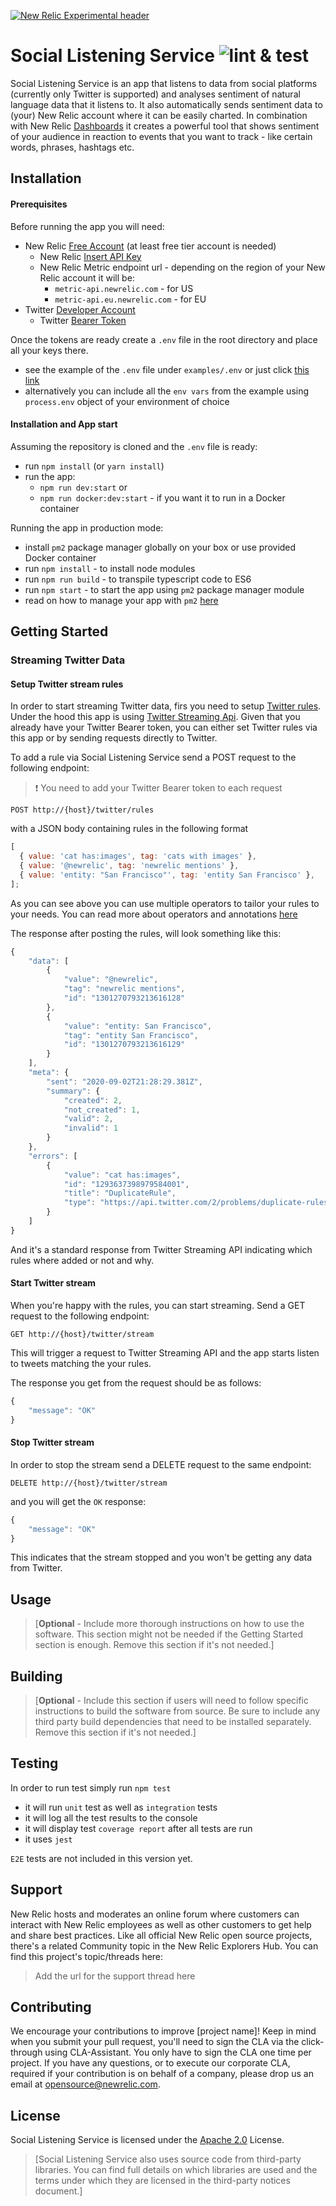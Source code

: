 [![New Relic Experimental header](https://github.com/newrelic/opensource-website/raw/master/src/images/categories/Experimental.png)](https://opensource.newrelic.com/oss-category/#new-relic-experimental)

# Social Listening Service ![lint & test](https://github.com/newrelic-experimental/newrelic-social-listening-service-nodejs/workflows/continuous%20integration/badge.svg)

Social Listening Service is an app that listens to data from social platforms (currently only Twitter is supported) and analyses sentiment of natural language data that it listens to.
It also automatically sends sentiment data to (your) New Relic account where it can be easily charted.
In combination with New Relic [Dashboards](https://docs.newrelic.com/docs/query-your-data/explore-query-data/dashboards/introduction-new-relic-one-dashboards) it creates a powerful tool that shows sentiment of your audience in reaction to events that you want to track - like certain words, phrases, hashtags etc.

## Installation

#### Prerequisites

Before running the app you will need:

- New Relic [Free Account](https://newrelic.com/signup) (at least free tier account is needed)
  - New Relic [Insert API Key](https://docs.newrelic.com/docs/apis/get-started/intro-apis/types-new-relic-api-keys#event-insert-key)
  - New Relic Metric endpoint url - depending on the region of your New Relic account it will be:
    - `metric-api.newrelic.com` - for US
    - `metric-api.eu.newrelic.com` - for EU
- Twitter [Developer Account](https://developer.twitter.com/en/apply-for-access)
  - Twitter [Bearer Token](https://developer.twitter.com/en/docs/authentication/oauth-2-0/bearer-tokens)

Once the tokens are ready create a `.env` file in the root directory and place all your keys there.

- see the example of the `.env` file under `examples/.env` or just click [this link](https://github.com/newrelic-experimental/newrelic-social-listening-service-nodejs/blob/main/examples/.env)
- alternatively you can include all the `env vars` from the example using `process.env` object of your environment of choice

#### Installation and App start

Assuming the repository is cloned and the `.env` file is ready:

- run `npm install` (or `yarn install`)
- run the app:
  - `npm run dev:start` or
  - `npm run docker:dev:start` - if you want it to run in a Docker container

Running the app in production mode:

- install `pm2` package manager globally on your box or use provided Docker container
- run `npm install` - to install node modules
- run `npm run build` - to transpile typescript code to ES6
- run `npm start` - to start the app using `pm2` package manager module
- read on how to manage your app with `pm2` [here](https://pm2.keymetrics.io/docs/usage/process-management/)

## Getting Started

### Streaming Twitter Data

#### Setup Twitter stream rules

In order to start streaming Twitter data, firs you need to setup [Twitter rules](https://developer.twitter.com/en/docs/twitter-api/tweets/filtered-stream/quick-start).
Under the hood this app is using [Twitter Streaming Api](https://developer.twitter.com/en/docs/twitter-api/tweets/filtered-stream/api-reference).
Given that you already have your Twitter Bearer token, you can either set Twitter rules via this app or by sending requests directly to Twitter.

To add a rule via Social Listening Service send a POST request to the following endpoint:

> :exclamation: You need to add your Twitter Bearer token to each request

```text
POST http://{host}/twitter/rules
```

with a JSON body containing rules in the following format

```javascript
[
  { value: 'cat has:images', tag: 'cats with images' },
  { value: '@newrelic', tag: 'newrelic mentions' },
  { value: 'entity: "San Francisco"', tag: 'entity San Francisco' },
];
```

As you can see above you can use multiple operators to tailor your rules to your needs.
You can read more about operators and annotations [here](https://developer.twitter.com/en/docs/twitter-api/tweets/filtered-stream/integrate/build-a-rule)

The response after posting the rules, will look something like this:

```javascript
{
    "data": [
        {
            "value": "@newrelic",
            "tag": "newrelic mentions",
            "id": "1301270793213616128"
        },
        {
            "value": "entity: San Francisco",
            "tag": "entity San Francisco",
            "id": "1301270793213616129"
        }
    ],
    "meta": {
        "sent": "2020-09-02T21:28:29.381Z",
        "summary": {
            "created": 2,
            "not_created": 1,
            "valid": 2,
            "invalid": 1
        }
    },
    "errors": [
        {
            "value": "cat has:images",
            "id": "1293637398979584001",
            "title": "DuplicateRule",
            "type": "https://api.twitter.com/2/problems/duplicate-rules"
        }
    ]
}
```

And it's a standard response from Twitter Streaming API indicating which rules where added or not and why.

#### Start Twitter stream

When you're happy with the rules, you can start streaming.
Send a GET request to the following endpoint:

```text
GET http://{host}/twitter/stream
```

This will trigger a request to Twitter Streaming API and the app starts listen to tweets matching the your rules.

The response you get from the request should be as follows:

```javascript
{
    "message": "OK"
}
```

#### Stop Twitter stream

In order to stop the stream send a DELETE request to the same endpoint:

```text
DELETE http://{host}/twitter/stream
```

and you will get the `OK` response:

```javascript
{
    "message": "OK"
}
```

This indicates that the stream stopped and you won't be getting any data from Twitter.

## Usage

> [**Optional** - Include more thorough instructions on how to use the software. This section might not be needed if the Getting Started section is enough. Remove this section if it's not needed.]

## Building

> [**Optional** - Include this section if users will need to follow specific instructions to build the software from source. Be sure to include any third party build dependencies that need to be installed separately. Remove this section if it's not needed.]

## Testing

In order to run test simply run `npm test`

- it will run `unit` test as well as `integration` tests
- it will log all the test results to the console
- it will display test `coverage report` after all tests are run
- it uses `jest`

`E2E` tests are not included in this version yet.

## Support

New Relic hosts and moderates an online forum where customers can interact with New Relic employees as well as other customers to get help and share best practices. Like all official New Relic open source projects, there's a related Community topic in the New Relic Explorers Hub. You can find this project's topic/threads here:

> Add the url for the support thread here

## Contributing

We encourage your contributions to improve [project name]! Keep in mind when you submit your pull request, you'll need to sign the CLA via the click-through using CLA-Assistant. You only have to sign the CLA one time per project.
If you have any questions, or to execute our corporate CLA, required if your contribution is on behalf of a company, please drop us an email at opensource@newrelic.com.

## License

Social Listening Service is licensed under the [Apache 2.0](http://apache.org/licenses/LICENSE-2.0.txt) License.

> [Social Listening Service also uses source code from third-party libraries. You can find full details on which libraries are used and the terms under which they are licensed in the third-party notices document.]
